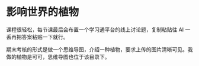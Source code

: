 # 影响世界的植物

课程很轻松，每节课最后会布置一个学习通平台的线上讨论题，复制粘贴往 AI 一丢再把答案粘贴一下就行。

期末考核的形式是做一个思维导图，介绍一种植物，要求上传的图片清晰可见。我做的植物是可可，思维导图也位于该目录下。